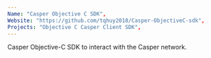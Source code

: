 ```yaml
---
Name: "Casper Objective C SDK",
Website: "https://github.com/tqhuy2018/Casper-ObjectiveC-sdk",
Projects: "Objective C Casper Client SDK",
---
```

<!--lang:en--> 
Casper Objective-C SDK to interact with the Casper network.
<!--lang:es--] 
CasperLabs SDK for JavaScript
<!--lang:de--] 
CasperLabs SDK for JavaScript
<!--lang:fr--] 
CasperLabs SDK for JavaScript
<!--lang:pl--] 
CasperLabs SDK for JavaScript
<!--lang:uk--] 
CasperLabs SDK for JavaScript
[!--lang:*--> 
